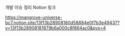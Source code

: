 개발 이슈 정리 Notion 링크

https://mangrove-universe-bc7.notion.site/13f13b28908180d58884e0f7b3e49437?v=13f13b28908181879b6a000c8f864ac0&pvs=4
